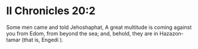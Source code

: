 # II Chronicles 20:2

Some men came and told Jehoshaphat, A great multitude is coming against you from Edom, from beyond the sea; and, behold, they are in Hazazon-tamar (that is, Engedi ).
